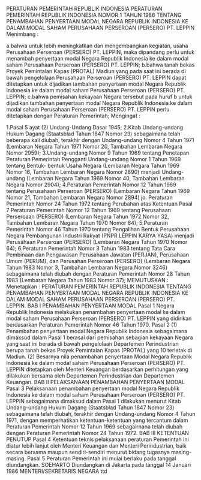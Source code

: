  PERATURAN PEMERINTAH REPUBLIK INDONESIA PERATURAN PEMERINTAH REPUBLIK INDONESIA NOMOR 1 TAHUN 1986 TENTANG PENAMBAHAN PENYERTAAN MODAL NEGARA REPUBLIK INDONESIA KE DALAM MODAL SAHAM PERUSAHAAN PERSEROAN (PERSERO) PT. LEPPIN
Menimbang :

a.bahwa untuk lebih meningkatkan dan mengembangkan kegiatan, usaha Perusahaan Perseroan (PERSERO) PT. LEPPIN, maka dipandang perlu untuk menambah penyertaan modal Negara Republik Indonesia ke dalam modal saham Perusahaan Perseroan (PERSERO) PT. LEPPIN;
b.bahwa tanah bekas Proyek Pemintalan Kapas (PROTAL) Madiun yang pada saat ini berada di bawah pengelolaan Perusahaan Perseroan (PERSERO) PT. LEPPIN dapat ditetapkan untuk dijadikan tambahan penyertaan modal Negara Republik Indonesia ke dalam modal saham Perusahaan Perseroan (PERSERO) PT. LEPPIN;
c.bahwa pemisahan kekayaan Negara tersebut pada huruf b untuk dijadikan tambahan penyertaan modal Negara Republik Indonesia ke dalam modal saham Perusahaan Perseroan (PERSERO) PT. LEPPIN perlu ditetapkan dengan Peraturan Pemerintah;
Mengingat :

1.Pasal 5 ayat (2) Undang-Undang Dasar 1945;
2.Kitab Undang-undang Hukum Dagang (Staatsblad Tahun 1847 Nomor 23) sebagaimana telah beberapa kali diubah, terakhir dengan Undang-undang Nomor 4 Tahun 1971 (Lembaran Negara Tahun 1971 Nomor 20, Tambahan Lembaran Negara Nomor 2959);
3.Undang-undang Nomor 9 Tahun 1969 tentang Penetapan Peraturan Pemerintah Pengganti Undang-undang Nomor 1 Tahun 1969 tentang Bentuk- bentuk Usaha Negara (Lembaran Negara Tahun 1969 Nomor 16, Tambahan Lembaran Negara Nomor 2890) menjadi Undang-undang (Lembaran Negara Tahun 1969 Nomor 40, Tambahan Lembaran Negara Nomor 2904);
4.Peraturan Pemerintah Nomor 12 Tahun 1969 tentang Perusahaan Perseroan (PERSERO) (Lembaran Negara Tahun 1969 Nomor 21, Tambahan Lembaran Negara Nomor 2894) jo. Peraturan Pemerintah Nomor 24 Tahun 1972 tentang Perubahan atas Ketentuan Pasal 7 Peraturan Pemerintah Nomor 12 Tahun 1969 tentang Perusahaan Perseroaan (PERSERO) (Lembaran Negara Tahun 1972 Nomor 32, Tambahan Lembaran Negara Tahun 1970 Nomor 64);
5.Peraturan Pemerintah Nomor 46 Tahun 1970 tentang Pengalihan Bentuk Perusahaan Negara Pembangunan Industri Rakyat (PNPR LEPPIN KARYA YASA) menjadi Perusahaan Perseroan (PERSERO) (Lembaran Negara Tahun 1970 Nomor 64);
6.Peraturan Pemerintah Nomor 3 Tahun 1983 tentang Tata Cara Pembinaan dan Pengawasan Perusahaan Jawatan (PERJAN), Perusahaan Umum (PERUM), dan Perusahan Perseroan (PERSERO) (Lembaran Negara Tahun 1983 Nomor 3, Tambahan Lembaran Negara Nomor 3246) sebagaimana telah diubah dengan Peraturan Pemerintah Nomor 28 Tahun 1983 (Lembaran Negara Tahun 1983 Nomor 37);
MEMUTUSKAN :
 Menetapkan : PERATURAN PEMERINTAH REPUBLIK INDONESIA TENTANG PENAMBAHAN PENYERTAAN MODAL NEGARA REPUBLIK INDONESIA KE DALAM MODAL SAHAM PERUSAHAAN PERSEROAN (PERSERO) PT. LEPPIN.
BAB I PENAMBAHAN PENYERTAAN MODAL
Pasal 1
Negara Republik Indonesia melakukan penambahan penyertaan modal ke dalam modal saham Perusahaan Perseroan (PERSERO) PT. LEPPIN yang didirikan berdasarkan Peraturan Pemerintah Nomor 46 Tahun 1970.
Pasal 2
(1) Penambahan penyertaan modal Negara Republik Indonesia sebagaimana dimaksud dalam Pasal 1 berasal dari pemisahan sebagian kekayaan Negara yang saat ini berada di bawah pengelolaan Departemen Perindustrian berupa tanah bekas Proyek Pemintalan Kapas (PROTAL) yang 10 terletak di Madiun.
(2) Besarnya nila penambahan penyertaan Modal Negara Republik Indonesia ke dalam modal saham Perusahaan Perseroan (PERSERO) PT. LEPPIN ditetapkan oleh Menteri Keuangan berdasarkan perhitungan yang dilakukan bersama oleh Departemen Perindustrian dan Departemen Keuangan.
BAB II PELAKSANAAN PENAMBAHAN PENYERTAAN MODAL
Pasal 3
Pelaksanaan penambahan penyertaan modal Negara Republik Indonesia ke dalam modal saham Perusahaan Perseroan (PERSERO) PT. LEPPIN sebagaimana dimaksud dalam Pasal 1 dilakukan menurut Kitab Undang-undang Hukum Dagang (Staatsblad Tahun 1847 Nomor 23) sebagaimana telah diubah, terakhir dengan Undang-undang Nomor 4 Tahun 1971, dengan memperhatikan ketentuan-ketentuan yang tercantum dalam Peraturan Pemerintah Nomor 12 Tahun 1969 sebagairnana telah diubah dengan Peraturan Pemerintah Nomor 24 Tahun 1972.
BAB III KETENTUAN PENUTUP
Pasal 4
Ketentuan teknis pelaksanaan peraturan Pemerintah ini diatur lebih lanjut oleh Menteri Keuangan dan Menteri Perindustrian, baik secara bersama maupun sendiri-sendiri menurut bidang tugasnya masing-masing.
Pasal 5
Peraturan Pemerintah ini mulai berlaku pada tanggal diundangkan. SOEHARTO Diundangkan di Jakarta pada tanggal 14 Januari 1986 MENTERI/SEKRETARIS NEGARA ttd